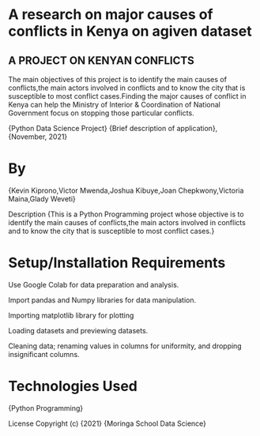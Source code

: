 # A research on major causes of conflicts in Kenya on agiven dataset
## A PROJECT ON KENYAN CONFLICTS 
The main objectives of this project is to identify the main causes of conflicts,the main actors involved in conflicts and to know the city that is susceptible to most conflict cases.Finding the major causes of conflict in Kenya can help the Ministry of Interior & Coordination of National Government focus on stopping those particular conflicts. 


{Python Data Science Project}
{Brief description of application}, {November, 2021}
# By
{Kevin Kiprono,Victor Mwenda,Joshua Kibuye,Joan Chepkwony,Victoria Maina,Glady Weveti}


Description
{This is a Python Programming project whose objective is to identify the main causes of conflicts,the main actors involved in conflicts and to know the city that is susceptible to most conflict cases.}
 
# Setup/Installation Requirements
Use Google Colab  for data preparation and analysis.

Import pandas and Numpy libraries for data manipulation.

Importing matplotlib library for plotting

Loading datasets and previewing datasets.

Cleaning data; renaming values in columns for uniformity, and dropping insignificant columns.
 
# Technologies Used
{Python Programming}
 
License
 Copyright (c) {2021} {Moringa School Data Science}
